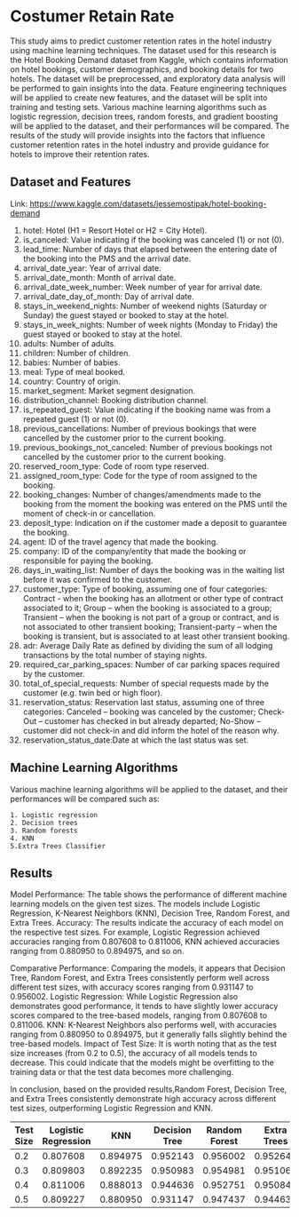 # Costumer Retain Rate
This study aims to predict customer retention rates in the hotel industry using machine learning techniques. The dataset used for this research is the Hotel Booking Demand dataset from Kaggle, which contains information on hotel bookings, customer demographics, and booking details for two hotels. The dataset will be preprocessed, and exploratory data analysis will be performed to gain insights into the data. Feature engineering techniques will be applied to create new features, and the dataset will be split into training and testing sets. Various machine learning algorithms such as logistic regression, decision trees, random forests, and gradient boosting will be applied to the dataset, and their performances will be compared. The results of the study will provide insights into the factors that influence customer retention rates in the hotel industry and provide guidance for hotels to improve their retention rates.
 
## Dataset and Features

Link: https://www.kaggle.com/datasets/jessemostipak/hotel-booking-demand

1. hotel: Hotel (H1 = Resort Hotel or H2 = City Hotel).  
2. is_canceled: Value indicating if the booking was canceled (1) or not (0).  
3. lead_time: Number of days that elapsed between the entering date of the booking into the PMS and the arrival date.  
4. arrival_date_year: Year of arrival date.      
5. arrival_date_month: Month of arrival date.  
6. arrival_date_week_number: Week number of year for arrival date.  
7. arrival_date_day_of_month: Day of arrival date.  
8. stays_in_weekend_nights: Number of weekend nights (Saturday or Sunday) the guest stayed or booked to stay at the hotel.  
9. stays_in_week_nights: Number of week nights (Monday to Friday) the guest stayed or booked to stay at the hotel.  
10. adults: Number of adults.  
11. children: Number of children.  
12. babies: Number of babies.  
13. meal: Type of meal booked.   
14. country: Country of origin.  
15. market_segment: Market segment designation.  
16. distribution_channel: Booking distribution channel.  
17. is_repeated_guest: Value indicating if the booking name was from a repeated guest (1) or not (0).  
18. previous_cancellations: Number of previous bookings that were cancelled by the customer prior to the current booking.  
19. previous_bookings_not_canceled: Number of previous bookings not cancelled by the customer prior to the current booking.  
20. reserved_room_type: Code of room type reserved.  
21. assigned_room_type: Code for the type of room assigned to the booking.  
22. booking_changes: Number of changes/amendments made to the booking from the moment the booking was entered on the PMS until the moment of check-in or cancellation.  
23. deposit_type: Indication on if the customer made a deposit to guarantee the booking.   
24. agent: ID of the travel agency that made the booking.  
25. company: ID of the company/entity that made the booking or responsible for paying the booking.  
26. days_in_waiting_list: Number of days the booking was in the waiting list before it was confirmed to the customer.  
27. customer_type: Type of booking, assuming one of four categories: Contract - when the booking has an allotment or other type of contract associated to it; Group – when the booking is associated to a group; Transient – when the booking is not part of a group or contract, and is not associated to other transient booking; Transient-party – when the booking is transient, but is associated to at least other transient booking.  
28. adr: Average Daily Rate as defined by dividing the sum of all lodging transactions by the total number of staying nights.  
29. required_car_parking_spaces: Number of car parking spaces required by the customer.  
30. total_of_special_requests: Number of special requests made by the customer (e.g. twin bed or high floor).  
31. reservation_status: Reservation last status, assuming one of three categories: Canceled – booking was canceled by the customer; Check-Out – customer has checked in but already departed; No-Show – customer did not check-in and did inform the hotel of the reason why.  
32. reservation_status_date:Date at which the last status was set.   

## Machine Learning Algorithms

 Various machine learning algorithms  will be applied to the dataset, and their performances will be compared such as:    
 
    1. Logistic regression  
    2. Decision trees  
    3. Random forests  
    4. KNN
    5.Extra Trees Classifier
    
## 

## Results

Model Performance: The table shows the performance of different machine learning models on the given test sizes. The models include Logistic Regression, K-Nearest Neighbors (KNN), Decision Tree, Random Forest, and Extra Trees.
Accuracy: The results indicate the accuracy of each model on the respective test sizes. For example, Logistic Regression achieved accuracies ranging from 0.807608 to 0.811006, KNN achieved accuracies ranging from 0.880950 to 0.894975, and so on.

Comparative Performance: Comparing the models, it appears that Decision Tree, Random Forest, and Extra Trees consistently perform well across different test sizes, with accuracy scores ranging from 0.931147 to 0.956002.
Logistic Regression: While Logistic Regression also demonstrates good performance, it tends to have slightly lower accuracy scores compared to the tree-based models, ranging from 0.807608 to 0.811006.
KNN: K-Nearest Neighbors also performs well, with accuracies ranging from 0.880950 to 0.894975, but it generally falls slightly behind the tree-based models.
Impact of Test Size: It is worth noting that as the test size increases (from 0.2 to 0.5), the accuracy of all models tends to decrease. This could indicate that the models might be overfitting to the training data or that the test data becomes more challenging.

In conclusion, based on the provided results,Random Forest, Decision Tree, and Extra Trees consistently demonstrate high accuracy across different test sizes, outperforming Logistic Regression and KNN.



  | Test Size | Logistic Regression | KNN      | Decision Tree | Random Forest | Extra Trees |
|-----------|---------------------|----------|---------------|---------------|-------------|
| 0.2       | 0.807608            | 0.894975 | 0.952143      | 0.956002      | 0.952647    |
| 0.3       | 0.809803            | 0.892235 | 0.950983      | 0.954981      | 0.951067    |
| 0.4       | 0.811006            | 0.888013 | 0.944636      | 0.952751      | 0.950843    |
| 0.5       | 0.809227            | 0.880950 | 0.931147      | 0.947437      | 0.944636    |

















